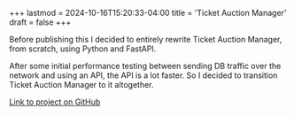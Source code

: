 +++
lastmod = 2024-10-16T15:20:33-04:00
title = 'Ticket Auction Manager'
draft = false
+++

Before publishing this I decided to entirely rewrite Ticket Auction Manager, from scratch, using Python and FastAPI.

After some initial performance testing between sending DB traffic over the network and using an API, the API is a lot faster. So I decided to transition Ticket Auction Manager to it altogether.

[Link to project on GitHub](https://www.github.com/dbob16/tam-api)